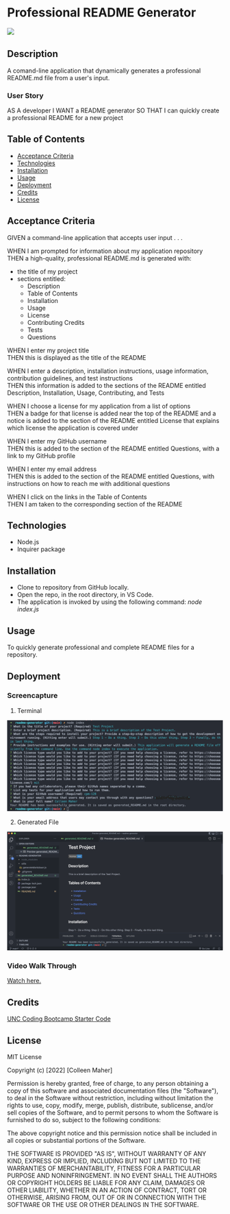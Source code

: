 # Professional README Generator
<a href="#license"><img src="https://img.shields.io/badge/license-mit-informational"></img></a>

## Description
A comand-line application that dynamically generates a professional README.md file from a user's input.

### User Story
AS A developer
I WANT a README generator
SO THAT I can quickly create a professional README for a new project

## Table of Contents
- <a href="#acceptance-criteria">Acceptance Criteria</a>
- <a href="#technologies">Technologies</a>
- <a href="#installation">Installation</a>
- <a href="#usage">Usage</a>
- <a href="#deployment">Deployment</a>
- <a href="#credits">Credits</a>
- <a href="#license">License</a>


## Acceptance Criteria
GIVEN a command-line application that accepts user input . . .

WHEN I am prompted for information about my application repository<br>
THEN a high-quality, professional README.md is generated with:
- the title of my project
- sections entitled:
    - Description
    - Table of Contents
    - Installation
    - Usage
    - License
    - Contributing Credits
    - Tests
    - Questions

WHEN I enter my project title<br>
THEN this is displayed as the title of the README

WHEN I enter a description, installation instructions, usage information, contribution guidelines, and test instructions<br>
THEN this information is added to the sections of the README entitled Description, Installation, Usage, Contributing, and Tests

WHEN I choose a license for my application from a list of options<br>
THEN a badge for that license is added near the top of the README and a notice is added to the section of the README entitled License that explains which license the application is covered under

WHEN I enter my GitHub username<br>
THEN this is added to the section of the README entitled Questions, with a link to my GitHub profile

WHEN I enter my email address<br>
THEN this is added to the section of the README entitled Questions, with instructions on how to reach me with additional questions

WHEN I click on the links in the Table of Contents<br>
THEN I am taken to the corresponding section of the README

## Technologies
- Node.js
- Inquirer package

## Installation
- Clone to repository from GitHub locally.
- Open the repo, in the root directory, in VS Code.
- The application is invoked by using the following command: _node index.js_
## Usage
To quickly generate professional and complete README files for a repository.

## Deployment

### Screencapture
1. Terminal
<img src="./images/README-generator_terminal.png">

2. Generated File
<img src="./images/README-generator_file.png">

### Video Walk Through
<a href="https://drive.google.com/file/d/1hvIpOihKkD4UPbYJUsXNrN3be-A1KiOb/view?usp=sharing">Watch here.</a>

## Credits
<a href="https://github.com/coding-boot-camp/potential-enigma">UNC Coding Bootcamp Starter Code</a>

## License
MIT License

Copyright (c) [2022] [Colleen Maher]

Permission is hereby granted, free of charge, to any person obtaining a copy
of this software and associated documentation files (the "Software"), to deal
in the Software without restriction, including without limitation the rights
to use, copy, modify, merge, publish, distribute, sublicense, and/or sell
copies of the Software, and to permit persons to whom the Software is
furnished to do so, subject to the following conditions:

The above copyright notice and this permission notice shall be included in all
copies or substantial portions of the Software.

THE SOFTWARE IS PROVIDED "AS IS", WITHOUT WARRANTY OF ANY KIND, EXPRESS OR
IMPLIED, INCLUDING BUT NOT LIMITED TO THE WARRANTIES OF MERCHANTABILITY,
FITNESS FOR A PARTICULAR PURPOSE AND NONINFRINGEMENT. IN NO EVENT SHALL THE
AUTHORS OR COPYRIGHT HOLDERS BE LIABLE FOR ANY CLAIM, DAMAGES OR OTHER
LIABILITY, WHETHER IN AN ACTION OF CONTRACT, TORT OR OTHERWISE, ARISING FROM,
OUT OF OR IN CONNECTION WITH THE SOFTWARE OR THE USE OR OTHER DEALINGS IN THE
SOFTWARE.